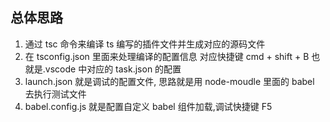 ## 总体思路

1. 通过 tsc 命令来编译 ts 编写的插件文件并生成对应的源码文件
2. 在 tsconfig.json 里面来处理编译的配置信息 对应快捷键 cmd + shift + B 也就是.vscode 中对应的 task.json 的配置
3. launch.json 就是调试的配置文件, 思路就是用 node-moudle 里面的 babel 去执行测试文件
4. babel.config.js 就是配置自定义 babel 组件加载,调试快捷键 F5
